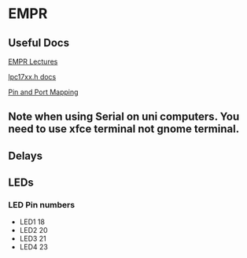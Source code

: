 # EMPR

## Useful Docs
[EMPR Lectures](https://vle.york.ac.uk/webapps/blackboard/content/listContent.jsp?course_id=_88743_1&content_id=_2848340_1&mode=reset)

[lpc17xx.h docs](https://www-users.cs.york.ac.uk/~pcc/MCP/drivers/html/files.html)

[Pin and Port Mapping](https://www-users.cs.york.ac.uk/~pcc/MCP/MbedPins.html)

## Note when using Serial on uni computers. You need to use xfce terminal not gnome terminal.

## Delays

## LEDs
### LED Pin numbers
* LED1 18
* LED2 20
* LED3 21
* LED4 23
